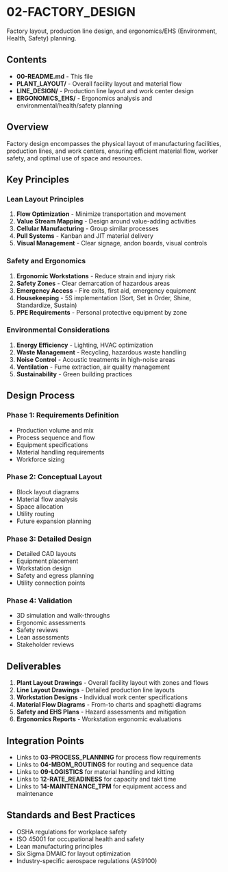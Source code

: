 # 02-FACTORY_DESIGN

Factory layout, production line design, and ergonomics/EHS (Environment, Health, Safety) planning.

## Contents

- **00-README.md** - This file
- **PLANT_LAYOUT/** - Overall facility layout and material flow
- **LINE_DESIGN/** - Production line layout and work center design
- **ERGONOMICS_EHS/** - Ergonomics analysis and environmental/health/safety planning

## Overview

Factory design encompasses the physical layout of manufacturing facilities, production lines, and work centers, ensuring efficient material flow, worker safety, and optimal use of space and resources.

## Key Principles

### Lean Layout Principles
1. **Flow Optimization** - Minimize transportation and movement
2. **Value Stream Mapping** - Design around value-adding activities
3. **Cellular Manufacturing** - Group similar processes
4. **Pull Systems** - Kanban and JIT material delivery
5. **Visual Management** - Clear signage, andon boards, visual controls

### Safety and Ergonomics
1. **Ergonomic Workstations** - Reduce strain and injury risk
2. **Safety Zones** - Clear demarcation of hazardous areas
3. **Emergency Access** - Fire exits, first aid, emergency equipment
4. **Housekeeping** - 5S implementation (Sort, Set in Order, Shine, Standardize, Sustain)
5. **PPE Requirements** - Personal protective equipment by zone

### Environmental Considerations
1. **Energy Efficiency** - Lighting, HVAC optimization
2. **Waste Management** - Recycling, hazardous waste handling
3. **Noise Control** - Acoustic treatments in high-noise areas
4. **Ventilation** - Fume extraction, air quality management
5. **Sustainability** - Green building practices

## Design Process

### Phase 1: Requirements Definition
- Production volume and mix
- Process sequence and flow
- Equipment specifications
- Material handling requirements
- Workforce sizing

### Phase 2: Conceptual Layout
- Block layout diagrams
- Material flow analysis
- Space allocation
- Utility routing
- Future expansion planning

### Phase 3: Detailed Design
- Detailed CAD layouts
- Equipment placement
- Workstation design
- Safety and egress planning
- Utility connection points

### Phase 4: Validation
- 3D simulation and walk-throughs
- Ergonomic assessments
- Safety reviews
- Lean assessments
- Stakeholder reviews

## Deliverables

1. **Plant Layout Drawings** - Overall facility layout with zones and flows
2. **Line Layout Drawings** - Detailed production line layouts
3. **Workstation Designs** - Individual work center specifications
4. **Material Flow Diagrams** - From-to charts and spaghetti diagrams
5. **Safety and EHS Plans** - Hazard assessments and mitigation
6. **Ergonomics Reports** - Workstation ergonomic evaluations

## Integration Points

- Links to **03-PROCESS_PLANNING** for process flow requirements
- Links to **04-MBOM_ROUTINGS** for routing and sequence data
- Links to **09-LOGISTICS** for material handling and kitting
- Links to **12-RATE_READINESS** for capacity and takt time
- Links to **14-MAINTENANCE_TPM** for equipment access and maintenance

## Standards and Best Practices

- OSHA regulations for workplace safety
- ISO 45001 for occupational health and safety
- Lean manufacturing principles
- Six Sigma DMAIC for layout optimization
- Industry-specific aerospace regulations (AS9100)
